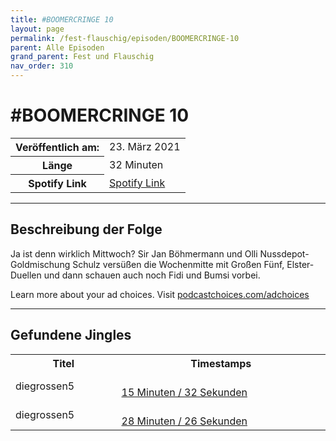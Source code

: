 ```yaml
---
title: #BOOMERCRINGE 10
layout: page
permalink: /fest-flauschig/episoden/BOOMERCRINGE-10
parent: Alle Episoden
grand_parent: Fest und Flauschig
nav_order: 310
---
```


# #BOOMERCRINGE 10
<table class="resp-table dcf-table dcf-table-responsive dcf-table-bordered dcf-table-striped dcf-w-100%">
                    <tbody>
                        <tr>
                            <th scope="row">Veröffentlich am:</th>
                            <td data-label="Veröffentlich am:">23. März 2021</td>
                        </tr>
                        <tr>
                            <th scope="row">Länge </th>
                            <td data-label="Länge ">32 Minuten</td>
                        </tr><tr>
                                <th scope="row">Spotify Link</th>
                                <td data-label="Spotify Link"><a href="https://open.spotify.com/episode/26JRA2opdCRGRtQ2eRukLh">Spotify Link</a></td>
                            </tr></tbody>
                </table>

***

## Beschreibung der Folge

<div>
<p>Ja ist denn wirklich Mittwoch? Sir Jan Böhmermann und Olli Nussdepot-Goldmischung Schulz versüßen die Wochenmitte mit Großen Fünf, Elster-Duellen und dann schauen auch noch Fidi und Bumsi vorbei.</p><p> </p><p>Learn more about your ad choices. Visit <a href="https://podcastchoices.com/adchoices">podcastchoices.com/adchoices</a></p>  
</div>

***

## Gefundene Jingles

<table style="display: table;">
                                    <tr>
                                        <th class="tableColumnTitle">Titel</th>
                                        <th class="tableColumnTimestamps">Timestamps</th>
                                    </tr>
                                    <tr>
                                <td markdown="span"  class="tableColumnTitle">diegrossen5</td>
                                <td markdown="span" class="tableColumnTimestamps">
                                <br>
                                <a href="https://open.spotify.com/episode/26JRA2opdCRGRtQ2eRukLh?t=932">
                                15 Minuten / 32 Sekunden</a>
                                </td></tr><tr>
                                <td markdown="span"  class="tableColumnTitle">diegrossen5</td>
                                <td markdown="span" class="tableColumnTimestamps">
                                <br>
                                <a href="https://open.spotify.com/episode/26JRA2opdCRGRtQ2eRukLh?t=1706">
                                28 Minuten / 26 Sekunden</a>
                                </td></tr></table>